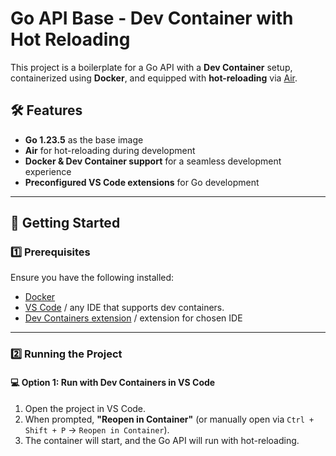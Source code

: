 # Go API Base - Dev Container with Hot Reloading

This project is a boilerplate for a Go API with a **Dev Container** setup, containerized using **Docker**, and equipped with **hot-reloading** via [Air](github.com/air-verse/air).

## 🛠 Features

- **Go 1.23.5** as the base image
- **Air** for hot-reloading during development
- **Docker & Dev Container support** for a seamless development experience
- **Preconfigured VS Code extensions** for Go development

---

## 🚀 Getting Started

### 1️⃣ Prerequisites

Ensure you have the following installed:

- [Docker](https://www.docker.com/)
- [VS Code](https://code.visualstudio.com/) / any IDE that supports dev containers.
- [Dev Containers extension](https://marketplace.visualstudio.com/items?itemName=ms-vscode-remote.remote-containers) / extension for chosen IDE

---

### 2️⃣ Running the Project

#### 💻 Option 1: Run with Dev Containers in VS Code

1. Open the project in VS Code.
2. When prompted, **"Reopen in Container"** (or manually open via `Ctrl + Shift + P` → `Reopen in Container`).
3. The container will start, and the Go API will run with hot-reloading.
